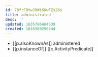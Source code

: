 ```yaml
---
id: 78frFBtwJHWi6KwFZs26s
title: administrated
desc: ''
updated: 1635786484539
created: 1635369296544
---
```


- [[p.alsoKnownAs]] administered
- [[p.instanceOf]] [[c.ActivityPredicate]]

